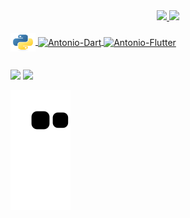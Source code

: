 <div align="center">
  <a href="https://github.com/Antonio21machado">
  <img width="48%" src="https://github-readme-stats.vercel.app/api?username=Antonio21machado&show_icons=true&theme=github_dark&include_all_commits=true&count_private=true)">
  <img width="48%" src="https://github-readme-stats.vercel.app/api/top-langs/?username=Antonio21machado&layout=compact&langs_count=7&theme=github_dark">
</div>

<div style="display: inline_block"><br>
  <img align="center" alt="Antonio-Python" height="30" width="40" src="https://raw.githubusercontent.com/devicons/devicon/master/icons/python/python-original.svg">
  <img align="center" alt="Antonio-Dart" height="30" width="40" src="https://cdn.jsdelivr.net/gh/devicons/devicon/icons/dart/dart-original.svg">
  <img align="center" alt="Antonio-Flutter" height="30" width="40" src="https://cdn.jsdelivr.net/gh/devicons/devicon/icons/flutter/flutter-original.svg">
</div>
  
##
  
<div> 
  <a href = "mailto:antoniomateus2196@gmail.com"><img src="https://img.shields.io/badge/-Gmail-%23333?style=for-the-badge&logo=gmail&logoColor=white" target="_blank"></a>
  <a href="https://www.linkedin.com/in/antonio-machado-54411a97/" target="_blank"><img src="https://img.shields.io/badge/-LinkedIn-%230077B5?style=for-the-badge&logo=linkedin&logoColor=white" target="_blank"></a> 
  
  ![Snake animation](https://github.com/rafaballerini/rafaballerini/blob/output/github-contribution-grid-snake.svg)
  
</div>
